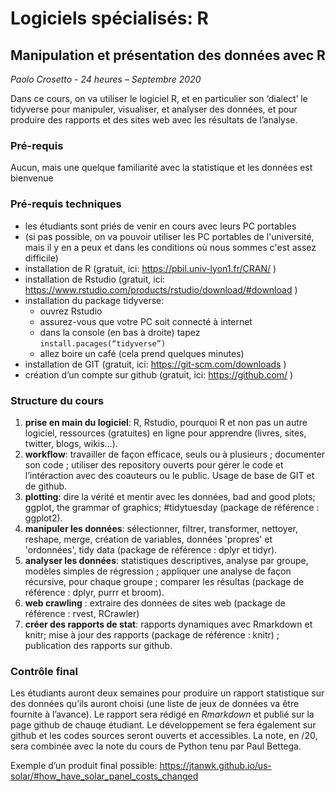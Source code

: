 # Logiciels spécialisés: R
## Manipulation et présentation des données avec R

*Paolo Crosetto - 24 heures – Septembre 2020*

Dans ce cours, on va utiliser le logiciel R, et en particulier son ‘dialect’ le tidyverse pour manipuler, visualiser, et analyser des données, et pour produire des rapports et des sites web avec les résultats de l’analyse. 

### Pré-requis

Aucun, mais une quelque familiarité avec la statistique et les données est bienvenue

### Pré-requis techniques

- les étudiants sont priés de venir en cours avec leurs PC portables
- (si pas possible, on va pouvoir utiliser les PC portables de l'université, mais il y en a peux et dans les conditions où nous sommes c'est assez difficile)
- installation de R (gratuit, ici: https://pbil.univ-lyon1.fr/CRAN/ )
- installation de Rstudio (gratuit, ici: https://www.rstudio.com/products/rstudio/download/#download )
- installation du package tidyverse:
    - ouvrez Rstudio
    - assurez-vous que votre PC soit connecté à internet
    - dans la console (en bas à droite) tapez ```install.pacages(“tidyverse”)```
    - allez boire un café (cela prend quelques minutes)
- installation de GIT (gratuit, ici: https://git-scm.com/downloads )
- création d’un compte sur github (gratuit, ici: https://github.com/ )

### Structure du cours
   
1. **prise en main du logiciel**: R, Rstudio, pourquoi R et non pas un autre logiciel, ressources (gratuites) en ligne pour apprendre (livres, sites, twitter, blogs, wikis…).
2. **workflow**: travailler de façon efficace, seuls ou à plusieurs ; documenter son code ; utiliser des repository ouverts pour gérer le code et l’intéraction avec des coauteurs ou le public. Usage de base de GIT et de github.
3. **plotting**: dire la vérité et mentir avec les données, bad and good plots; ggplot, the grammar of graphics; #tidytuesday (package de référence : ggplot2).
4. **manipuler les données**: sélectionner, filtrer, transformer, nettoyer, reshape, merge, création de variables, données 'propres' et 'ordonnées', tidy data (package de référence : dplyr et tidyr).
5. **analyser les données**: statistiques descriptives, analyse par groupe, modèles simples de régression ; appliquer une analyse de façon récursive, pour chaque groupe ; comparer les résultas (package de référence : dplyr, purrr et broom).
6. **web crawling** : extraire des données de sites web (package de référence : rvest, RCrawler)
7. **créer des rapports de stat**: rapports dynamiques avec Rmarkdown et knitr; mise à jour des rapports (package de référence : knitr) ; publication des rapports sur github.

### Contrôle final

Les étudiants auront deux semaines pour produire un rapport statistique sur des données qu’ils auront choisi (une liste de jeux de données va être fournite à l’avance). Le rapport sera rédigé en *Rmarkdown* et publié sur la page github de chauqe étudiant. Le développement se fera également sur github et les codes sources seront ouverts et accessibles. La note, en /20, sera combinée avec la note du cours de Python tenu par Paul Bettega. 

Exemple d’un produit final possible: https://jtanwk.github.io/us-solar/#how_have_solar_panel_costs_changed 